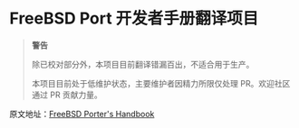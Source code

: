 # FreeBSD Port 开发者手册翻译项目

>**警告**
>
>除已校对部分外，本项目目前翻译错漏百出，不适合用于生产。
>
>本项目目前处于低维护状态，主要维护者因精力所限仅处理 PR。欢迎社区通过 PR 贡献力量。


原文地址：[FreeBSD Porter's Handbook](https://docs.freebsd.org/en/books/porters-handbook/)
